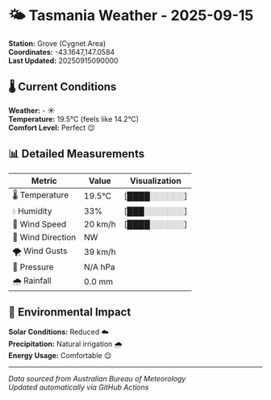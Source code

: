 # 🌤️ Tasmania Weather - 2025-09-15

**Station:** Grove (Cygnet Area)  
**Coordinates:** -43.1647,147.0584  
**Last Updated:** 20250915090000

## 🌡️ Current Conditions

**Weather:** - ☀️  
**Temperature:** 19.5°C (feels like 14.2°C)  
**Comfort Level:** Perfect 😌

## 📊 Detailed Measurements

| Metric | Value | Visualization |
|--------|-------|---------------|
| 🌡️ Temperature | 19.5°C | [████░░░░░░] |
| 💧 Humidity | 33% | [███░░░░░░░] |
| 💨 Wind Speed | 20 km/h | [████░░░░░░] |
| 🧭 Wind Direction | NW | |
| 🌪️ Wind Gusts | 39 km/h | |
| 🔽 Pressure | N/A hPa | |
| 🌧️ Rainfall | 0.0 mm | |

## 🌱 Environmental Impact

**Solar Conditions:** Reduced ☁️  
**Precipitation:** Natural irrigation 🌧️  
**Energy Usage:** Comfortable 😌

---
*Data sourced from Australian Bureau of Meteorology*  
*Updated automatically via GitHub Actions*
